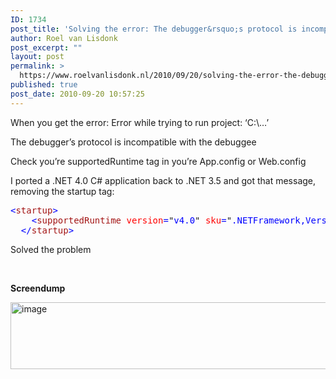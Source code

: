 ```yaml
---
ID: 1734
post_title: 'Solving the error: The debugger&rsquo;s protocol is incompatible with the debuggee in C#'
author: Roel van Lisdonk
post_excerpt: ""
layout: post
permalink: >
  https://www.roelvanlisdonk.nl/2010/09/20/solving-the-error-the-debuggers-protocol-is-incompatible-with-the-debuggee-in-c/
published: true
post_date: 2010-09-20 10:57:25
---
```

<p>When you get the error: Error while trying to run project: ‘C:\…’</p>  <p>The debugger’s protocol is incompatible with the debuggee</p>  <p>Check you’re supportedRuntime tag in you’re App.config or Web.config</p>  <p>I ported a .NET 4.0 C# application back to .NET 3.5 and got that message, removing the startup tag:</p>  <pre class="code"><span style="color: blue">&lt;</span><span style="color: #a31515">startup</span><span style="color: blue">&gt;
    &lt;</span><span style="color: #a31515">supportedRuntime </span><span style="color: red">version</span><span style="color: blue">=</span>&quot;<span style="color: blue">v4.0</span>&quot; <span style="color: red">sku</span><span style="color: blue">=</span>&quot;<span style="color: blue">.NETFramework,Version=v4.0</span>&quot;<span style="color: blue">/&gt;
  &lt;/</span><span style="color: #a31515">startup</span><span style="color: blue">&gt;</span></pre>
<a href="http://11011.net/software/vspaste"></a>

<p>Solved the problem</p>

<p>&#160;</p>

<p><strong>Screendump</strong></p>

<p><a href="http://www.roelvanlisdonk.nl/wp-content/uploads/2010/09/image3.png"><img style="border-bottom: 0px; border-left: 0px; display: inline; border-top: 0px; border-right: 0px" title="image" border="0" alt="image" src="http://www.roelvanlisdonk.nl/wp-content/uploads/2010/09/image_thumb3.png" width="754" height="107" /></a></p>
